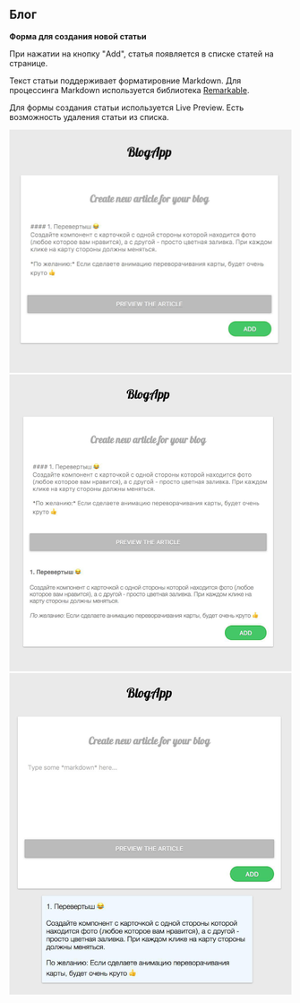 ## Блог
 
**Форма для создания новой статьи**
 
 При нажатии на кнопку "Add", статья появляется в списке статей на странице.
 
 Текст статьи поддерживает форматировние Markdown. 
 Для процессинга Markdown используется библиотека [Remarkable](https://github.com/jonschlinkert/remarkable).
 
 Для формы создания статьи используется Live Preview.
 Есть возможность удаления статьи из списка.
 
 ![blog](../_assets/blog.png)
 ![blogPreview](../_assets/blogPreview.png)
 ![blogAdd](../_assets/blogAdd.png)
 
 